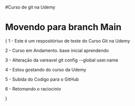 #Curso de git na Udemy


# Movendo para branch Main


{
1 - Este é um respositóriuo de teste do Curso Git na Udemy

2 - Curso em Andamento. base inicial aprendendo

3 - Alteração da vareavel git config --global user.name

4 - Estou gostando do curso da Udemy

5 - Subida do Codigo  para o GitHub

6 - Retomando o raciocinio 


}